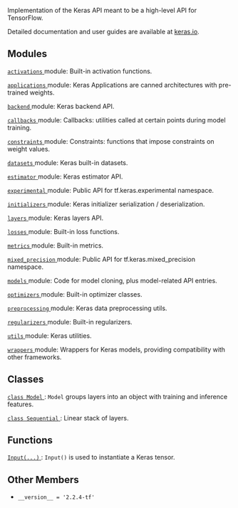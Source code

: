 Implementation of the Keras API meant to be a high-level API for TensorFlow.

Detailed documentation and user guides are available at
[keras.io](https://keras.io).



## Modules
[ `activations` ](https://tensorflow.google.cn/api_docs/python/tf/keras/activations) module: Built-in activation functions.

[ `applications` ](https://tensorflow.google.cn/api_docs/python/tf/keras/applications) module: Keras Applications are canned architectures with pre-trained weights.

[ `backend` ](https://tensorflow.google.cn/api_docs/python/tf/keras/backend) module: Keras backend API.

[ `callbacks` ](https://tensorflow.google.cn/api_docs/python/tf/keras/callbacks) module: Callbacks: utilities called at certain points during model training.

[ `constraints` ](https://tensorflow.google.cn/api_docs/python/tf/keras/constraints) module: Constraints: functions that impose constraints on weight values.

[ `datasets` ](https://tensorflow.google.cn/api_docs/python/tf/keras/datasets) module: Keras built-in datasets.

[ `estimator` ](https://tensorflow.google.cn/api_docs/python/tf/keras/estimator) module: Keras estimator API.

[ `experimental` ](https://tensorflow.google.cn/api_docs/python/tf/keras/experimental) module: Public API for tf.keras.experimental namespace.

[ `initializers` ](https://tensorflow.google.cn/api_docs/python/tf/keras/initializers) module: Keras initializer serialization / deserialization.

[ `layers` ](https://tensorflow.google.cn/api_docs/python/tf/keras/layers) module: Keras layers API.

[ `losses` ](https://tensorflow.google.cn/api_docs/python/tf/keras/losses) module: Built-in loss functions.

[ `metrics` ](https://tensorflow.google.cn/api_docs/python/tf/keras/metrics) module: Built-in metrics.

[ `mixed_precision` ](https://tensorflow.google.cn/api_docs/python/tf/keras/mixed_precision) module: Public API for tf.keras.mixed_precision namespace.

[ `models` ](https://tensorflow.google.cn/api_docs/python/tf/keras/models) module: Code for model cloning, plus model-related API entries.

[ `optimizers` ](https://tensorflow.google.cn/api_docs/python/tf/keras/optimizers) module: Built-in optimizer classes.

[ `preprocessing` ](https://tensorflow.google.cn/api_docs/python/tf/keras/preprocessing) module: Keras data preprocessing utils.

[ `regularizers` ](https://tensorflow.google.cn/api_docs/python/tf/keras/regularizers) module: Built-in regularizers.

[ `utils` ](https://tensorflow.google.cn/api_docs/python/tf/keras/utils) module: Keras utilities.

[ `wrappers` ](https://tensorflow.google.cn/api_docs/python/tf/keras/wrappers) module: Wrappers for Keras models, providing compatibility with other frameworks.



## Classes
[ `class Model` ](https://tensorflow.google.cn/api_docs/python/tf/keras/Model):  `Model`  groups layers into an object with training and inference features.

[ `class Sequential` ](https://tensorflow.google.cn/api_docs/python/tf/keras/Sequential): Linear stack of layers.



## Functions
[ `Input(...)` ](https://tensorflow.google.cn/api_docs/python/tf/keras/Input):  `Input()`  is used to instantiate a Keras tensor.



## Other Members

-  `__version__ = '2.2.4-tf'`  []()


